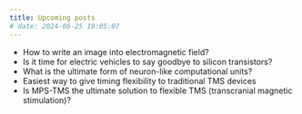 ```yaml
---
title: Upcoming posts
# date: 2024-06-25 19:05:07
---
```


- How to write an image into electromagnetic field? 
- Is it time for electric vehicles to say goodbye to silicon transistors? 
- What is the ultimate form of neuron-like computational units? 
- Easiest way to give timing flexibility to traditional TMS devices
- Is MPS-TMS the ultimate solution to flexible TMS (transcranial magnetic stimulation)?
